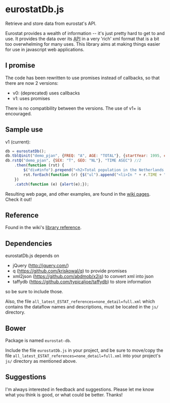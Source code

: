 eurostatDb.js
=============

Retrieve and store data from eurostat's API.

Eurostat provides a wealth of information -- it's just pretty hard to get to and use. It provides the data over its [API](http://epp.eurostat.ec.europa.eu/portal/page/portal/sdmx_web_services/getting_started/rest_sdmx_2.1) in a very 'rich' xml format that is a bit too overwhelming for many uses. This library aims at making things easier for use in javascript web applications.

## I promise

The code has been rewritten to use promises instead of callbacks, so that there are now 2 versions:
* v0: (deprecated) uses callbacks
* v1: uses promises

There is no compatibility between the versions. The use of v1+ is encouraged.


## Sample use
v1 (current):
```js
db = eurostatDb();
db.tblQinit("demo_pjan", {FREQ: "A", AGE: "TOTAL"}, {startYear: 1995, endYear: 2015}); //1
db.rstQ("demo_pjan", {SEX: "T", GEO: "NL"}, "TIME ASEC") //2
    .then(function (rst) {
        $("div#info").prepend("<h2>Total population in the Netherlands:</h2>");
        rst.forEach(function (r) {$("ul").append("<li>In " + r.TIME + ": " + r.OBS_VALUE + "</li>");});//3
    })
    .catch(function (e) {alert(e);});
```
Resulting web page, and other examples, are found in the [wiki pages](https://github.com/rwijtvliet/eurostatDb.js/wiki). Check it out!

## Reference

Found in the wiki's [library reference](https://github.com/rwijtvliet/eurostatDb.js/wiki/Library-reference).


## Dependencies

eurostatDb.js depends on 
* jQuery (http://jquery.com/)
* q (https://github.com/kriskowal/q) to provide promises
* xml2json (https://github.com/abdmob/x2js) to convert xml into json
* taffydb (https://github.com/typicaljoe/taffydb) to store information

so be sure to include those. 

Also, the file `all_latest_ESTAT_references=none_detail=full.xml` which contains the dataflow names and descriptions, must be located in the `js/` directory.

## Bower

Package is named `eurostat-db`. 

Include the file `eurostatDb.js` in your project, and be sure to move/copy the file `all_latest_ESTAT_references=none_detail=full.xml` into your project's `js/` directory as mentioned above.


## Suggestions

I'm always interested in feedback and suggestions. Please let me know what you think is good, or what could be better. Thanks!
